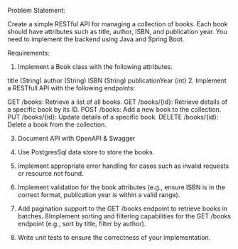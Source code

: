 Problem Statement:

Create a simple RESTful API for managing a collection of books. Each book should have attributes such as title, author, ISBN, and publication year. You need to implement the backend using Java and Spring Boot.

Requirements:

1. Implement a Book class with the following attributes:

title (String)
author (String)
ISBN (String)
publicationYear (int)
2. Implement a RESTfull API with the following endpoints:

GET /books: Retrieve a list of all books.
GET /books/{id}: Retrieve details of a specific book by its ID.
POST /books: Add a new book to the collection.
PUT /books/{id}: Update details of a specific book.
DELETE /books/{id}: Delete a book from the collection.

3. Document API  with OpenAPI & Swagger

4. Use PostgresSql data store to store the books.

5. Implement appropriate error handling for cases such as invalid requests or resource not found.

6. Implement validation for the book attributes (e.g., ensure ISBN is in the correct format, publication year is within a valid range).
7. Add pagination support to the GET /books endpoint to retrieve books in batches.
8Implement sorting and filtering capabilities for the GET /books endpoint (e.g., sort by title, filter by author).
9. Write unit tests to ensure the correctness of your implementation.